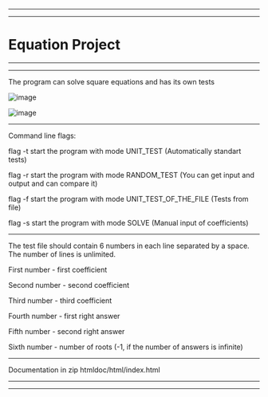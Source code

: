 -----------------------------------------------------------------------------------------------------------
-----------------------------------------------------------------------------------------------------------

# Equation Project

-----------------------------------------------------------------------------------------------------------
-----------------------------------------------------------------------------------------------------------

The program can solve square equations and has its own tests

![image](https://user-images.githubusercontent.com/112069471/186616474-fe5e3766-0de6-4404-9a73-a41edbece475.png)

![image](https://user-images.githubusercontent.com/112069471/186622289-1ccf58f0-7594-469f-90b2-7b7c7387fa1f.png)


-----------------------------------------------------------------------------------------------------------

Command line flags:

flag -t start the program with mode UNIT_TEST (Automatically standart tests)

flag -r start the program with mode RANDOM_TEST (You can get input and output and can compare it)

flag -f start the program with mode UNIT_TEST_OF_THE_FILE (Tests from file)

flag -s start the program with mode SOLVE (Manual input of coefficients)

-----------------------------------------------------------------------------------------------------------

The test file should contain 6 numbers in each line separated by a space. The number of lines is unlimited.

First number - first coefficient

Second number - second coefficient

Third number - third coefficient

Fourth number - first right answer

Fifth number - second right answer

Sixth number - number of roots (-1, if the number of answers is infinite) 

-----------------------------------------------------------------------------------------------------------

Documentation in zip htmldoc/html/index.html

-----------------------------------------------------------------------------------------------------------
-----------------------------------------------------------------------------------------------------------
